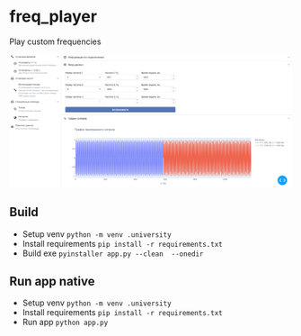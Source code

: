 # freq_player
Play custom frequencies

![screen](img/screen.png)

## Build
- Setup venv
`python -m venv .university`
- Install requirements 
`pip install -r requirements.txt`
- Build exe
`pyinstaller app.py --clean  --onedir`

## Run app native
- Setup venv
`python -m venv .university`
- Install requirements 
`pip install -r requirements.txt`
- Run app
`python app.py`